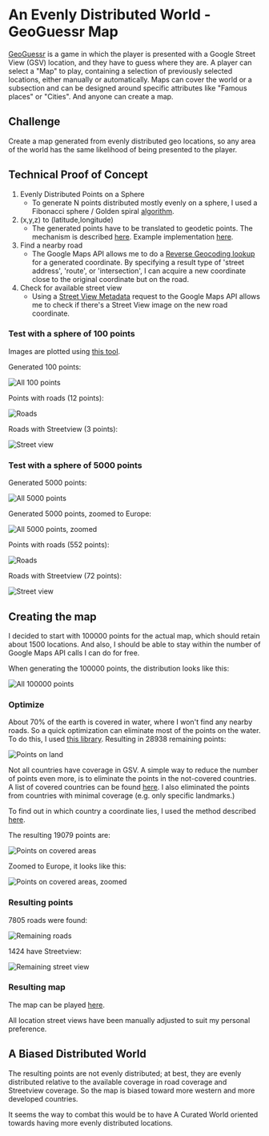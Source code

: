 # An Evenly Distributed World - GeoGuessr Map

[GeoGuessr](https://www.geoguessr.com/) is a game in which the player is presented with a Google Street View (GSV) location, and they have to guess where they are. A player can select a "Map" to play, containing a selection of previously selected locations, either manually or automatically. Maps can cover the world or a subsection and can be designed around specific attributes like "Famous places" or "Cities". And anyone can create a map.

## Challenge

Create a map generated from evenly distributed geo locations, so any area of the world has the same likelihood of being presented to the player.

## Technical Proof of Concept

1. Evenly Distributed Points on a Sphere
    - To generate N points distributed mostly evenly on a sphere, I used a Fibonacci sphere / Golden spiral [algorithm](https://stackoverflow.com/questions/9600801/evenly-distributing-n-points-on-a-sphere).
2. (x,y,z) to (latitude,longitude)
    - The generated points have to be translated to geodetic points. The mechanism is described [here](https://en.wikipedia.org/wiki/Geographic_coordinate_conversion#From_ECEF_to_geodetic_coordinates). Example implementation [here](https://stackoverflow.com/questions/56945401/converting-xyz-coordinates-to-longitutde-latitude-in-python).
3. Find a nearby road
    - The Google Maps API allows me to do a [Reverse Geocoding lookup](https://developers.google.com/maps/documentation/geocoding/requests-reverse-geocoding) for a generated coordinate. By specifying a result type of 'street address', 'route', or 'intersection', I can acquire a new coordinate close to the original coordinate but on the road.
4. Check for available street view
    - Using a [Street View Metadata](https://developers.google.com/maps/documentation/streetview/metadata) request to the Google Maps API allows me to check if there's a Street View image on the new road coordinate.

### Test with a sphere of 100 points

Images are plotted using [this tool](https://dwtkns.com/pointplotter/).

Generated 100 points:

![All 100 points](pics/plot-100-1-all.png)

Points with roads (12 points):

![Roads](pics/plot-100-2-found-road.png)

Roads with Streetview (3 points):

![Street view](pics/plot-100-3-street-view.png)

### Test with a sphere of 5000 points

Generated 5000 points:

![All 5000 points](pics/plot-5000-1-all.png)

Generated 5000 points, zoomed to Europe:

![All 5000 points, zoomed](pics/plot-5000-1-zoomed.png)

Points with roads (552 points):

![Roads](pics/plot-5000-2-found-road.png)

Roads with Streetview (72 points):

![Street view](pics/plot-5000-3-street-view.png)

## Creating the map

I decided to start with 100000 points for the actual map, which should retain about 1500 locations. And also, I should be able to stay within the number of Google Maps API calls I can do for free.

When generating the 100000 points, the distribution looks like this:

![All 100000 points](pics/plot-100000-1-all.png)

### Optimize

About 70% of the earth is covered in water, where I won't find any nearby roads. So a quick optimization can eliminate most of the points on the water. To do this, I used [this library](https://pypi.org/project/global-land-mask/). Resulting in 28938 remaining points:

![Points on land](pics/plot-100000-1-land.png)

Not all countries have coverage in GSV. A simple way to reduce the number of points even more, is to eliminate the points in the not-covered countries. A list of covered countries can be found [here](https://en.wikipedia.org/wiki/Coverage_of_Google_Street_View). I also eliminated the points from countries with minimal coverage (e.g. only specific landmarks.)

To find out in which country a coordinate lies, I used the method described [here](https://github.com/che0/countries).

The resulting 19079 points are:

![Points on covered areas](pics/plot-100000-1-covered.png)

Zoomed to Europe, it looks like this:

![Points on covered areas, zoomed](pics/plot-100000-1-zoomed.png)

### Resulting points

7805 roads were found:

![Remaining roads](pics/plot-100000-2-found-road.png)

1424 have Streetview:

![Remaining street view](pics/plot-100000-3-street-view.png)

### Resulting map

The map can be played [here]().

All location street views have been manually adjusted to suit my personal preference.

## A Biased Distributed World

The resulting points are not evenly distributed; at best, they are evenly distributed relative to the available coverage in road coverage and Streetview coverage. So the map is biased toward more western and more developed countries.

It seems the way to combat this would be to have A Curated World oriented towards having more evenly distributed locations.